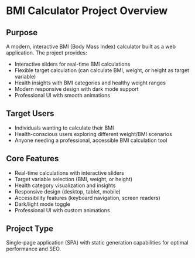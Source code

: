 # BMI Calculator Project Overview

## Purpose
A modern, interactive BMI (Body Mass Index) calculator built as a web application. The project provides:
- Interactive sliders for real-time BMI calculations  
- Flexible target calculation (can calculate BMI, weight, or height as target variable)
- Health insights with BMI categories and healthy weight ranges
- Modern responsive design with dark mode support
- Professional UI with smooth animations

## Target Users
- Individuals wanting to calculate their BMI
- Health-conscious users exploring different weight/BMI scenarios  
- Anyone needing a professional, accessible BMI calculation tool

## Core Features
- Real-time calculations with interactive sliders
- Target variable selection (BMI, weight, or height)
- Health category visualization and insights
- Responsive design (desktop, tablet, mobile)
- Accessibility features (keyboard navigation, screen readers)
- Dark/light mode toggle
- Professional UI with custom animations

## Project Type
Single-page application (SPA) with static generation capabilities for optimal performance and SEO.